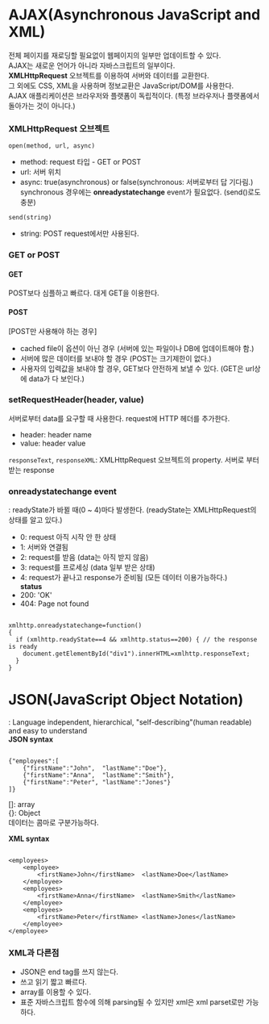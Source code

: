 # AJAX(Asynchronous JavaScript and XML)  
전체 페이지를 재로딩할 필요없이 웹페이지의 일부만 업데이트할 수 있다.  
AJAX는 새로운 언어가 아니라 자바스크립트의 일부이다.  
__XMLHttpRequest__ 오브젝트를 이용하여 서버와 데이터를 교환한다.  
그 외에도 CSS, XML을 사용하며 정보교환은 JavaScript/DOM를 사용한다.  
AJAX 애플리케이션은 브라우저와 플랫폼이 독립적이다. (특정 브라우저나 플랫폼에서 돌아가는 것이 아니다.)  

### XMLHttpRequest 오브젝트  
`open(method, url, async)`  
* method: request 타입 - GET or POST  
* url: 서버 위치  
* async: true(asynchronous) or false(synchronous: 서버로부터 답 기다림.)  
synchronous 경우에는 __onreadystatechange__ event가 필요없다. (send()로도 충분)  

`send(string)`  
* string: POST request에서만 사용된다.  


### GET or POST  
#### GET  
POST보다 심플하고 빠르다. 대게 GET을 이용한다.  
#### POST  
[POST만 사용해야 하는 경우]  
* cached file이 옵션이 아닌 경우 (서버에 있는 파일이나 DB에 업데이트해야 함.)  
* 서버에 많은 데이터를 보내야 할 경우 (POST는 크기제한이 없다.)  
* 사용자의 입력값을 보내야 할 경우, GET보다 안전하게 보낼 수 있다. (GET은 url상에 data가 다 보인다.)  


### setRequestHeader(header, value)  
서버로부터 data를 요구할 때 사용한다. request에 HTTP 헤더를 추가한다.  
* header: header name  
* value: header value  

`responseText`, `responseXML`: XMLHttpRequest 오브젝트의 property. 서버로 부터 받는 response  

### onreadystatechange event  
: readyState가 바뀔 때(0 ~ 4)마다 발생한다. (readyState는 XMLHttpRequest의 상태를 알고 있다.)  
* 0: request 아직 시작 안 한 상태  
* 1: 서버와 연결됨  
* 2: request를 받음 (data는 아직 받지 않음)  
* 3: request를 프로세싱 (data 일부 받은 상태)  
* 4: request가 끝나고 response가 준비됨 (모든 데이터 이용가능하다.)  
__status__    
* 200: 'OK'  
* 404: Page not found  

<pre><code>
xmlhttp.onreadystatechange=function()
{
  if (xmlhttp.readyState==4 && xmlhttp.status==200) { // the response is ready
    document.getElementById("div1").innerHTML=xmlhttp.responseText;
  }
}
</code></pre>  



# JSON(JavaScript Object Notation)  
: Language independent, hierarchical, "self-describing"(human readable) and easy to understand  
__JSON syntax__  
<pre><code>
{"employees":[
    {"firstName":"John",  "lastName":"Doe"},
    {"firstName":"Anna",  "lastName":"Smith"},
    {"firstName":"Peter", "lastName":"Jones"}
]}
</code></pre>  

[]: array  
{}: Object  
데이터는 콤마로 구분가능하다.  

__XML syntax__  
<pre><code>
&lt;employees&gt;
    &lt;employee&gt;
        &lt;firstName&gt;John&lt;/firstName&gt;  &lt;lastName&gt;Doe&lt;/lastName&gt;
    &lt;/employee&gt;
    &lt;employees&gt;
        &lt;firstName&gt;Anna&lt;/firstName&gt;  &lt;lastName&gt;Smith&lt;/lastName&gt;
    &lt;/employee&gt;
    &lt;employees&gt;
        &lt;firstName&gt;Peter&lt;/firstName&gt; &lt;lastName&gt;Jones&lt;/lastName&gt;
    &lt;/employee&gt;
&lt;/employee&gt;
</code></pre>  

### XML과 다른점  
* JSON은 end tag를 쓰지 않는다.  
* 쓰고 읽기 짧고 빠르다.  
* array를 이용할 수 있다.  
* 표준 자바스크립트 함수에 의해 parsing될 수 있지만 xml은 xml parset로만 가능하다.  
